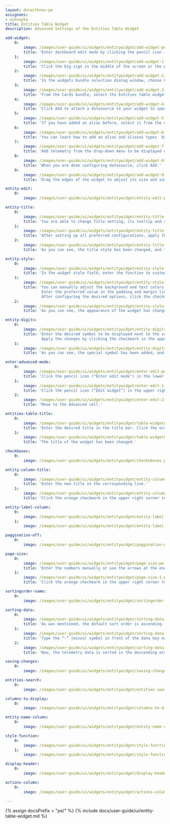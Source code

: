 ```yaml
---
layout: docwithnav-pe
assignees:
- ashvayka 
title: Entities Table Widget
description: Advanced Settings of the Entities Table Widget

add-widget:
    0:
        image: /images/user-guide/ui/widgets/entitywidget/add-widget-pe.png
        title: 'Enter dashboard edit mode by clicking the pencil icon in the lower right corner of the screen.'
    1:
        image: /images/user-guide/ui/widgets/entitywidget/add-widget-1-pe.png
        title: 'Click the big sign in the middle of the screen or the plus icon ("Add new widget") in the lower right corner of the screen. From the drop-up menu, select Create new widget.'
    2:
        image: /images/user-guide/ui/widgets/entitywidget/add-widget-2-pe.png
        title: 'In the widgets bundle selection dialog window, choose Cards.'
    3:
        image: /images/user-guide/ui/widgets/entitywidget/add-widget-3-pe.png
        title: 'From the Cards bundle, select the Entities table widget.'
    4:
        image: /images/user-guide/ui/widgets/entitywidget/add-widget-4-pe.png
        title: 'Click Add to attach a datasource to your widget to specify entity from which we will receive telemetry data.'
    5:
        image: /images/user-guide/ui/widgets/entitywidget/add-widget-5-pe.png
        title: 'If you have added an alias before, select it from the drop-down menu. If not, click "Create a new one!".'
    6:
        image: /images/user-guide/ui/widgets/entitywidget/add-widget-6-pe.png
        title: 'You can learn how to add an alias and aliases types  by following the link below the screenshots section. After configuring the alias settings, click Add.'
    7:
        image: /images/user-guide/ui/widgets/entitywidget/add-widget-7-pe.png
        title: 'Add telemetry from the drop-down menu to be displayed on the widget.'
    8:
        image: /images/user-guide/ui/widgets/entitywidget/add-widget-8-pe.png
        title: 'When you are done configuring datasource, click Add.'
    9:
        image: /images/user-guide/ui/widgets/entitywidget/add-widget-9-pe.png
        title: 'Drag the edges of the widget to adjust its size and save all applied changes by clicking the checkmark in the lower right corner of the screen.'

entity-edit:
    0:
        image: /images/user-guide/ui/widgets/entitywidget/entity-edit-pe.png

entity-title:
    0:
        image: /images/user-guide/ui/widgets/entitywidget/entity-title-pe.png
        title: 'You are able to change Title setting, its tooltip and customize title style. In addition, you can add an icon and adjust its settings.'
    1:
        image: /images/user-guide/ui/widgets/entitywidget/entity-title-1-pe.png
        title: 'After setting up all preferred configurations, apply the changes by clicking the checkmark in the upper right corner of the screen.'
    2:
        image: /images/user-guide/ui/widgets/entitywidget/entity-title-2-pe.png
        title: 'As you can see, the title style has been changed, and the custom has been added icon next to it. To save all applied changes, click the checkmark in the lower right corner of the screen.'

entity-style:
    0:
        image: /images/user-guide/ui/widgets/entitywidget/entity-style-pe.png
        title: 'In the widget style field, enter the function to customize the appearance of the widget.'
    1:
        image: /images/user-guide/ui/widgets/entitywidget/entity-style-1-pe.png
        title: 'You can manually adjust the background and text colors by clicking the corresponding circles and moving sliders to select the color you want.
                Enter the preferred value in the padding and margin lines.
                After configuring the desired options, click the checkmark in the upper right corner of the screen.'
    2:
        image: /images/user-guide/ui/widgets/entitywidget/entity-style-2-pe.png
        title: 'As you can see, the appearance of the widget has changed. To save all applied changes, click the checkmark in the lower right corner of the screen.'

entity-digits:
    0:
        image: /images/user-guide/ui/widgets/entitywidget/entity-digits-pe.png
        title: 'Enter the desired symbol to be displayed next to the value. Input the number of the digits to be displayed after the floating point number.
                Apply the changes by clicking the checkmark in the upper right corner of the screen.'
    1:
        image: /images/user-guide/ui/widgets/entitywidget/entity-digits-1-pe.png
        title: 'As you can see, the special symbol has been added, and the number of digits has been changed.'

enter-advanced-mode:
    0:
        image: /images/user-guide/ui/widgets/entitywidget/enter-edit-pe.png
        title: 'Click the pencil icon ("Enter edit mode") in the lower right corner of the screen.'
    1:
        image: /images/user-guide/ui/widgets/entitywidget/enter-edit-1-pe.png
        title: 'Click the pencil icon (“Edit widget”) in the upper right corner of the Entity Table widget itself.'
    2:
        image: /images/user-guide/ui/widgets/entitywidget/enter-edit-2-pe.png
        title: 'Move to the Advanced cell.'

entities-table-title:
    0:
        image: /images/user-guide/ui/widgets/entitywidget/table-widgetname-advncd-pe.png
        title: 'Enter the desired title in the title bar. Click the orange checkmark in the upper right corner.'
    1:
        image: /images/user-guide/ui/widgets/entitywidget/table-widgetname-advncd-1-pe.png
        title: 'The title of the widget has been changed.'

checkboxes: 
    0:
        image: /images/user-guide/ui/widgets/entitywidget/checkoboxes.png

entity-column-title:
    0:
        image: /images/user-guide/ui/widgets/entitywidget/entity-column-title-pe.png
        title: 'Enter the new title in the corresponding line.'
    1:
        image: /images/user-guide/ui/widgets/entitywidget/entity-column-title-1-pe.png
        title: 'Click the orange checkmark in the upper right corner to apply changes. An entity column title has been changed.'

entity-label-column:
    0:
        image: /images/user-guide/ui/widgets/entitywidget/entity-label-column-pe.png
    1:
        image: /images/user-guide/ui/widgets/entitywidget/entity-label-column-1-pe.png

paggination-off:
    0:
        image: /images/user-guide/ui/widgets/entitywidget/paggination-off.png

page-size:
    0:
        image: /images/user-guide/ui/widgets/entitywidget/page-size-pe.png
        title: 'Enter the numbers manually or use the arrows at the end of the line.'
    1:
        image: /images/user-guide/ui/widgets/entitywidget/page-size-1-pe.png
        title: 'Click the orange checkmark in the upper right corner to apply the changes. The page will now have the desired number of items as shown in our table widget.'

sortingorder-name:
    0:
        image: /images/user-guide/ui/widgets/entitywidget/sortingorder-name-pe.png

sorting-data:
    0:
        image: /images/user-guide/ui/widgets/entitywidget/sorting-data-pe.png
        title: 'As was mentioned, the default sort order is ascending.'
    1:
        image: /images/user-guide/ui/widgets/entitywidget/sorting-data-1-pe.png
        title: 'Type the “-” (minus) symbol in front of the data key name in the Default sort order line. Click the orange checkmark in the upper right corner to apply the changes'
    2:
        image: /images/user-guide/ui/widgets/entitywidget/sorting-data-2-pe.png
        title: 'Now, the telemetry data is sorted in the descending order we needed.'

saving-changes:
    0:
        image: /images/user-guide/ui/widgets/entitywidget/saving-changes-pe.png

entities-search:
    0:
        image: /images/user-guide/ui/widgets/entitywidget/entities-search-pe.png

columns-to-display:
    0:
        image: /images/user-guide/ui/widgets/entitywidget/columns-to-display-pe.png

entity-name-column:
    0:
        image: /images/user-guide/ui/widgets/entitywidget/entity-name-column-pe.png

style-function:
    0:
        image: /images/user-guide/ui/widgets/entitywidget/style-function-pe.png
    1:
        image: /images/user-guide/ui/widgets/entitywidget/style-function-1-pe.png

display-header:
    0:
        image: /images/user-guide/ui/widgets/entitywidget/display-header-pe.png

actions-column:
    0:
        image: /images/user-guide/ui/widgets/entitywidget/actions-column-pe.png

---
```


{% assign docsPrefix = "pe/" %}
{% include docs/user-guide/ui/entity-table-widget.md %}